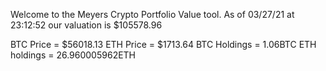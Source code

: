 Welcome to the Meyers Crypto Portfolio Value tool. 
As of 03/27/21 at 23:12:52 our valuation is $105578.96 

BTC Price = $56018.13
 ETH Price = $1713.64
BTC Holdings = 1.06BTC
 ETH holdings = 26.960005962ETH 
